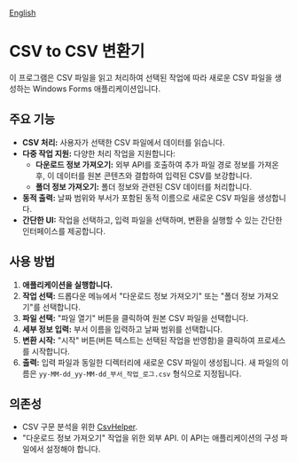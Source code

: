[English](README.md)

# CSV to CSV 변환기

이 프로그램은 CSV 파일을 읽고 처리하여 선택된 작업에 따라 새로운 CSV 파일을 생성하는 Windows Forms 애플리케이션입니다.

## 주요 기능

- **CSV 처리:** 사용자가 선택한 CSV 파일에서 데이터를 읽습니다.
- **다중 작업 지원:** 다양한 처리 작업을 지원합니다:
  - **다운로드 정보 가져오기:** 외부 API를 호출하여 추가 파일 경로 정보를 가져온 후, 이 데이터를 원본 콘텐츠와 결합하여 입력된 CSV를 보강합니다.
  - **폴더 정보 가져오기:** 폴더 정보와 관련된 CSV 데이터를 처리합니다.
- **동적 출력:** 날짜 범위와 부서가 포함된 동적 이름으로 새로운 CSV 파일을 생성합니다.
- **간단한 UI:** 작업을 선택하고, 입력 파일을 선택하며, 변환을 실행할 수 있는 간단한 인터페이스를 제공합니다.

## 사용 방법

1.  **애플리케이션을 실행합니다.**
2.  **작업 선택:** 드롭다운 메뉴에서 "다운로드 정보 가져오기" 또는 "폴더 정보 가져오기"를 선택합니다.
3.  **파일 선택:** "파일 열기" 버튼을 클릭하여 원본 CSV 파일을 선택합니다.
4.  **세부 정보 입력:** 부서 이름을 입력하고 날짜 범위를 선택합니다.
5.  **변환 시작:** "시작" 버튼(버튼 텍스트는 선택된 작업을 반영함)을 클릭하여 프로세스를 시작합니다.
6.  **출력:** 입력 파일과 동일한 디렉터리에 새로운 CSV 파일이 생성됩니다. 새 파일의 이름은 `yy-MM-dd_yy-MM-dd_부서_작업_로그.csv` 형식으로 지정됩니다.

## 의존성

- CSV 구문 분석을 위한 [CsvHelper](https://joshclose.github.io/CsvHelper/).
- "다운로드 정보 가져오기" 작업을 위한 외부 API. 이 API는 애플리케이션의 구성 파일에서 설정해야 합니다.
